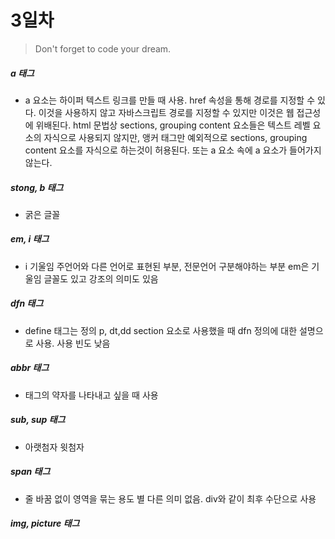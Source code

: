 # 3일차

> Don't forget to code your dream.

##### a 태그

- a 요소는 하이퍼 텍스트 링크를 만들 때 사용. href 속성을 통해 경로를 지정할 수 있다. 이것을 사용하지 않고 자바스크립트 경로를 지정할 수 있지만 이것은 웹 접근성에 위배된다. html 문법상 sections, grouping content 요소들은 텍스트 레벨 요소의 자식으로 사용되지 않지만, 앵커 태그만 예외적으로 sections, grouping content 요소를 자식으로 하는것이 허용된다. 또는 a 요소 속에 a 요소가 들어가지 않는다.

##### stong, b 태그

- 굵은 글꼴

##### em, i 태그

- i 기울임 주언어와 다른 언어로 표현된 부분, 전문언어 구분해야하는 부분 em은 기울임 글꼴도 있고 강조의 의미도 있음

##### dfn 태그

- define 태그는 정의 p, dt,dd section 요소로 사용했을 때 dfn 정의에 대한 설명으로 사용. 사용 빈도 낮음

##### abbr 태그

- 태그의 약자를 나타내고 싶을 때 사용

##### sub, sup 태그

- 아랫첨자 윗첨자

##### span 태그

- 줄 바꿈 없이 영역을 묶는 용도 별 다른 의미 없음. div와 같이 최후 수단으로 사용

##### img, picture 태그
